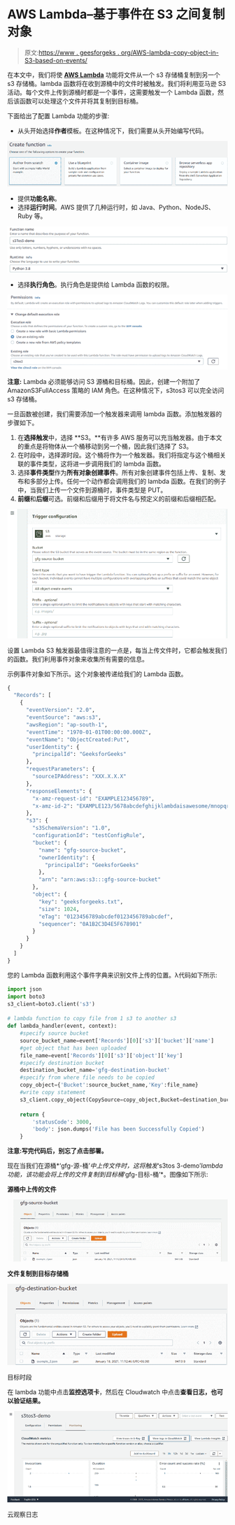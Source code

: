 # AWS Lambda–基于事件在 S3 之间复制对象

> 原文:[https://www . geesforgeks . org/AWS-lambda-copy-object-in-S3-based-on-events/](https://www.geeksforgeeks.org/aws-lambda-copy-object-among-s3-based-on-events/)

在本文中，我们将使 [**AWS Lambda**](https://www.geeksforgeeks.org/introduction-to-aws-lambda/) 功能将文件从一个 s3 存储桶复制到另一个 s3 存储桶。lambda 函数将在收到源桶中的文件时被触发。我们将利用亚马逊 S3 活动。每个文件上传到源桶时都是一个事件，这需要触发一个 Lambda 函数，然后该函数可以处理这个文件并将其复制到目标桶。

下面给出了配置 Lambda 功能的步骤:

*   从头开始选择**作者**模板。在这种情况下，我们需要从头开始编写代码。

![](img/40461e529bfcd69552b61ec2893ec5f0.png)

*   提供**功能名称**。
*   选择**运行时间**。AWS 提供了几种运行时，如 Java、Python、NodeJS、Ruby 等。

![](img/4e7dfd9c040f813fd789665e4d4f4027.png)

*   选择**执行角色**。执行角色是提供给 Lambda 函数的权限。

![](img/09226c11b9cd6f54ae59c63820e6411b.png)

**注意:** Lambda 必须能够访问 S3 源桶和目标桶。因此，创建一个附加了 AmazonS3FullAccess 策略的 IAM 角色。在这种情况下，s3tos3 可以完全访问 s3 存储桶。

一旦函数被创建，我们需要添加一个触发器来调用 lambda 函数。添加触发器的步骤如下。

1.  在**选择触发**中，选择 **S3。**有许多 AWS 服务可以充当触发器。由于本文的重点是将物体从一个桶移动到另一个桶，因此我们选择了 S3。
2.  在时段中，选择源时段。这个桶将作为一个触发器。我们将指定与这个桶相关联的事件类型，这将进一步调用我们的 lambda 函数。
3.  选择**事件类型**作为**所有对象创建事件**。所有对象创建事件包括上传、复制、发布和多部分上传。任何一个动作都会调用我们的 lambda 函数。在我们的例子中，当我们上传一个文件到源桶时，事件类型是 PUT。
4.  **前缀**和**后缀**可选。前缀和后缀用于将文件名与预定义的前缀和后缀相匹配。

![](img/94d2f385082f4039ea136845bde9e6e8.png)

设置 Lambda S3 触发器最值得注意的一点是，每当上传文件时，它都会触发我们的函数。我们利用事件对象来收集所有需要的信息。

示例事件对象如下所示。这个对象被传递给我们的 Lambda 函数。

```py
{
  "Records": [
    {
      "eventVersion": "2.0",
      "eventSource": "aws:s3",
      "awsRegion": "ap-south-1",
      "eventTime": "1970-01-01T00:00:00.000Z",
      "eventName": "ObjectCreated:Put",
      "userIdentity": {
        "principalId": "GeeksforGeeks"
      },
      "requestParameters": {
        "sourceIPAddress": "XXX.X.X.X"
      },
      "responseElements": {
        "x-amz-request-id": "EXAMPLE123456789",
        "x-amz-id-2": "EXAMPLE123/5678abcdefghijklambdaisawesome/mnopqrstuvwxyzABCDEFGH"
      },
      "s3": {
        "s3SchemaVersion": "1.0",
        "configurationId": "testConfigRule",
        "bucket": {
          "name": "gfg-source-bucket",
          "ownerIdentity": {
            "principalId": "GeeksforGeeks"
          },
          "arn": "arn:aws:s3:::gfg-source-bucket"
        },
        "object": {
          "key": "geeksforgeeks.txt",
          "size": 1024,
          "eTag": "0123456789abcdef0123456789abcdef",
          "sequencer": "0A1B2C3D4E5F678901"
        }
      }
    }
  ]
}
```

您的 Lambda 函数利用这个事件字典来识别文件上传的位置。λ代码如下所示:

```py
import json
import boto3
s3_client=boto3.client('s3')

# lambda function to copy file from 1 s3 to another s3
def lambda_handler(event, context):
    #specify source bucket
    source_bucket_name=event['Records'][0]['s3']['bucket']['name']
    #get object that has been uploaded
    file_name=event['Records'][0]['s3']['object']['key']
    #specify destination bucket
    destination_bucket_name='gfg-destination-bucket'
    #specify from where file needs to be copied
    copy_object={'Bucket':source_bucket_name,'Key':file_name}
    #write copy statement 
    s3_client.copy_object(CopySource=copy_object,Bucket=destination_bucket_name,Key=file_name)

    return {
        'statusCode': 3000,
        'body': json.dumps('File has been Successfully Copied')
    }
```

**注意:**写完代码后，别忘了点击**部署。**

现在当我们在源桶*‘gfg-源-桶’*中上传文件时，这将触发*‘s3tos 3-demo’*lambda 功能，该功能会将上传的文件复制到目标桶*‘gfg-目标-桶’*。图像如下所示:

**源桶中上传的文件**

![](img/77ea76b2310b5bb71bf2d8affed2f14b.png)

**文件复制到目标存储桶**

![](img/4eb93cdb4554609a030915a419503f8a.png)

目标时段

在 lambda 功能中点击**监控选项卡**，然后在 Cloudwatch 中点击**查看日志，也可以验证结果。**

![](img/a268c399160f3ddce8d025a1a964cd31.png)

云观察日志